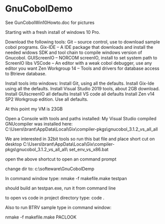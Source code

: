 # GnuCobolDemo

See GunCobolWin10Howto.doc for pictures

Starting with a fresh install of windows 10 Pro. 

Download the following tools:
Git – source control, use to download sample cobol programs.
Gix-IDE – A IDE package that downloads and install the needed widows SDK and tool chain to compile windows version of Gnucobol.
GUIScreenIO – NORCOM screenIO, install to set system path to ScreenIO libs
VSCode – An editor with a weak cobol debugger, use any editor you want
Zen Workgroup 14 – Tools and drivers for database access to Btrieve database. 


Install tools into windows:
Install Git, using all the defaults.
Install Gix-Ide using all the defaults.  Install Visual Studio 2019 tools, about 2GB download. 
Install GUIscreenIO all defaults
Install VS code all defaults
Install Zen v14 SP2 Workgroup edition.  Use all defaults.

At this point my VM is 23GB 


Open a Console with tools and paths installed:
My Visual Studio compiled GNUcompiler was installed here: 
C:\Users\brant\AppData\Local\Gix\compiler-pkgs\gnucobol_3.1.2_vs_all_all

We are interested in 32bit tools so run this bat file and place short cut on desktop 
C:\Users\brant\AppData\Local\Gix\compiler-pkgs\gnucobol_3.1.2_vs_all_all\ set_env_vs_x86.bat

open the above shortcut to open an command prompt

change dir to:
c:\softeware\GnuCobolDemp

In command window type:
nmake -f makefile.make testpan

should build an testpan.exe, run it from command line 

to open vs code in project directory type:
code . 

Also to run BTRV sample type in command window: 

nmake -f makefile.make PACLOOK
